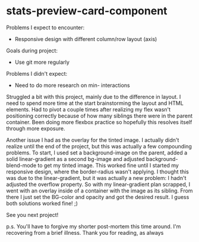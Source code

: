 # stats-preview-card-component

Problems I expect to encounter:
- Responsive design with different column/row layout (axis)

Goals during project:
- Use git more regularly

Problems I didn't expect: 
- Need to do more research on min- interactions

Struggled a bit with this project, mainly due to the difference in layout. I need to spend more time at the start brainstorming the layout and HTML elements. Had to pivot a couple times after realizing my flex wasn't positioning correctly because of how many siblings there were in the parent container. Been doing more flexbox practice so hopefully this resolves itself through more exposure. 

Another issue I had as the overlay for the tinted image. I actually didn't realize until the end of the project, but this was actually a few compounding problems. To start, I used set a background-image on the parent, added a solid linear-gradient as a second bg-image and adjusted background-blend-mode to get my tinted image. This worked fine until I started my responsive design, where the border-radius wasn't applying. I thought this was due to the linear-gradient, but it was actually a new problem: I hadn't adjusted the overflow property. So with my linear-gradient plan scrapped, I went with an overlay inside of a container with the image as its sibling. From there I just set the BG-color and opacity and got the desired result. I guess both solutions worked fine! ;)

See you next project!

p.s. 
You'll have to forgive my shorter post-mortem this time around. I'm recovering from a brief illness. Thank you for reading, as always